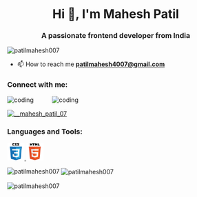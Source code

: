 <h1 align="center">Hi 👋, I'm Mahesh Patil</h1>
<h3 align="center">A passionate frontend developer from India</h3>

<p align="left"> <img src="https://komarev.com/ghpvc/?username=patilmahesh007&label=Profile%20views&color=0e75b6&style=flat" alt="patilmahesh007" /> </p>

- 📫 How to reach me **patilmahesh4007@gmail.com**

<h3 align="left">Connect with me:</h3>
<img align="right" alt="coding" width="400px" src="https://user-images.githubusercontent.com/74038190/271839856-3b4607a1-1cc6-41f1-926f-892ae880e7a5.gif"><img alt="coding" width="400px" src="https://user-images.githubusercontent.com/74038190/212284158-e840e285-664b-44d7-b79b-e264b5e54825.gif">

<p align="left">
<a href="https://instagram.com/__mahesh_patil_07" target="blank"><img align="center" src="https://raw.githubusercontent.com/rahuldkjain/github-profile-readme-generator/master/src/images/icons/Social/instagram.svg" alt="__mahesh_patil_07" height="30" width="40" /></a>
</p>

<h3 align="left">Languages and Tools:</h3>
<p align="left"> <a href="https://www.w3schools.com/css/" target="_blank" rel="noreferrer"> <img src="https://raw.githubusercontent.com/devicons/devicon/master/icons/css3/css3-original-wordmark.svg" alt="css3" width="40" height="40"/> </a> <a href="https://www.w3.org/html/" target="_blank" rel="noreferrer"> <img src="https://raw.githubusercontent.com/devicons/devicon/master/icons/html5/html5-original-wordmark.svg" alt="html5" width="40" height="40"/> </a> </p>

<p><img align="left" src="https://github-readme-stats.vercel.app/api/top-langs?username=patilmahesh007&show_icons=true&locale=en&layout=compact" alt="patilmahesh007" /></p>

<p>&nbsp;<img align="center" src="https://github-readme-stats.vercel.app/api?username=patilmahesh007&show_icons=true&locale=en" alt="patilmahesh007" /></p>

<p><img align="center" src="https://github-readme-streak-stats.herokuapp.com/?user=patilmahesh007&" alt="patilmahesh007" /></p>
